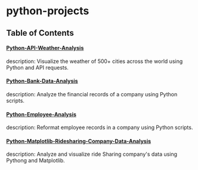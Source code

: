 # python-projects

## Table of Contents

#### [Python-API-Weather-Analysis](https://github.com/jwang711/python-projects/tree/master/Python-API-Weather-Analysis)
description: Visualize the weather of 500+ cities across the world using Python and API requests.

#### [Python-Bank-Data-Analysis](https://github.com/jwang711/python-projects/tree/master/Python-Bank-Data-Analysis)
description: Analyze the financial records of a company using Python scripts.

#### [Python-Employee-Analysis](https://github.com/jwang711/python-projects/tree/master/Python-Employee-Analysis)
description: Reformat employee records in a company using Python scripts.

#### [Python-Matplotlib-Ridesharing-Company-Data-Analysis](https://github.com/jwang711/python-projects/tree/master/Python-Matplotlib-Ridesharing-Company-Data-Analysis)
description: Analyze and visualize ride Sharing company's data using Pythong and Matplotlib.
